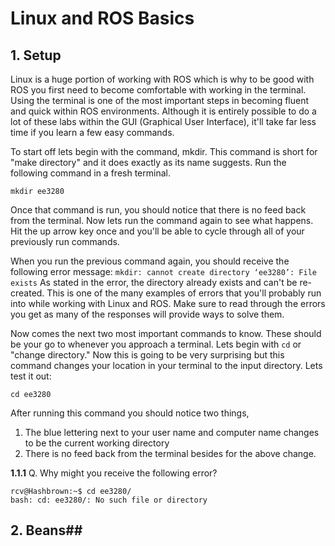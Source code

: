 # Linux and ROS Basics #
## 1. Setup ##
Linux is a huge portion of working with ROS which is why to be good with ROS you first need to become comfortable with working in the terminal. Using the terminal is one of the most important steps in becoming fluent and quick within ROS environments. Although it is entirely possible to do a lot of these labs within the GUI (Graphical User Interface), it'll take far less time if you learn a few easy commands.

To start off lets begin with the command, mkdir. This command is short for "make directory" and it does exactly as its name suggests. Run the following command in a fresh terminal.
```
mkdir ee3280
```
Once that command is run, you should notice that there is no feed back from the terminal. Now lets run the command again to see what happens. Hit the up arrow key once and you'll be able to cycle through all of your previously run commands. 

When you run the previous command again, you should receive the following error message:
`mkdir: cannot create directory ‘ee3280’: File exists`
As stated in the error, the directory already exists and can't be re-created. This is one of the many examples of errors that you'll probably run into while working with Linux and ROS. Make sure to read through the errors you get as many of the responses will provide ways to solve them.

Now comes the next two most important commands to know. These should be your go to whenever you approach a terminal. Lets begin with `cd` or "change directory." Now this is going to be very surprising but this command changes your location in your terminal to the input directory. Lets test it out:
```
cd ee3280
```
After running this command you should notice two things,
1. The blue lettering next to your user name and computer name changes to be the current working directory
2. There is no feed back from the terminal besides for the above change.

__1.1.1__ Q. Why might you receive the following error?
```
rcv@Hashbrown:~$ cd ee3280/
bash: cd: ee3280/: No such file or directory
```

## 2. Beans##